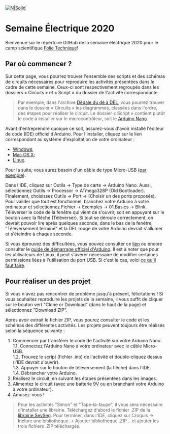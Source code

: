 [![N|Solid](
http://folietechnique.com/sites/folietechnique2.amigow.polymtl.ca/files/logo-folietechnique.png)](http://folietechnique.com/)

# Semaine Électrique 2020

Bienvenue sur le répertoire GitHub de la semaine électrique 2020 pour le camp scientifique [Folie Technique](http://folietechnique.com/)!

## Par où commencer ?

Sur cette page, vous pourrez trouver l'ensemble des scripts et des schémas de circuits nécessaires pour reproduire les activités présentées dans le cadre de cette semaine. Ceux-ci sont respectivement regroupés dans les dossiers « Circuits » et « Script » du dossier de l'activité correspondante.

> Par exemple, dans l'archive [Dédale du dé à DEL](https://github.com/FinestStone/Semaine-Electrique-2020/tree/master/Dédale%20du%20dé%20à%20DEL
), vous pourrez trouver dans le dossier « Circuits » les diagrammes, classées dans l'ordre, des étapes pour réaliser le circuit. Le dossier « Script » contient plutôt le code à installer sur le microcontrôleur, soit le [Arduino Nano](https://store.arduino.cc/usa/arduino-nano).

Avant d'entreprendre quoique ce soit, assurez-vous d'avoir installé l'éditeur de code (IDE) officiel d'Arduino. Pour l'installer, cliquez sur le lien correspondant au système d'exploitation de votre ordinateur :
* [Windows](https://www.arduino.cc/en/Guide/Windows);
* [Mac OS X](https://www.arduino.cc/en/Guide/MacOSX);
* [Linux](https://www.arduino.cc/en/Guide/Linux).

Pour la suite, vous aurez besoin d'un câble de type Micro-USB ([par exemple](https://www.staples.ca/fr/Câble-1M-Micro-USB-couleurs-variées/product_1883474_1-CA_2_20001)).

Dans l'IDE, cliquez sur Outils -> Type de carte -> Arduino Nano. Aussi, sélectionnez Outils -> Processor -> ATmega328P (Old Bootloader). Finalement, choisissez Outils -> Port -> (Choisir un des ports proposés). Pour valider que tout est fonctionnel, branchez votre Arduino à votre ordinateur et sélectionnez Fichier -> Exemples -> 01.Basics -> Blink. Téléverser le code de la fenêtre qui vient de s'ouvrir, soit en appuyant sur le bouton avec la flêche (Téléverser). Si tout se déroule correctement, on devrait pouvoir lire après quelques seconde, dans le bas de la fenêtre, "Téléversement terminé" et la DEL rouge de votre Arduino devrait s'allumer et s'éteindre à chaque seconde.

Si vous éprouvez des difficultées, vous pouvez consulter ce [lien](https://www.arduino.cc/en/Guide/Troubleshooting#upload) ou encore consulter le [guide de démarrage officiel d'Arduino](https://www.arduino.cc/en/Guide/ArduinoNano). Il est à noter que pour les utilisateurs de Linux, il peut s'avérer nécessaire de modifier certaines permissions liées à l'utilisation du port USB. Si c'est le cas, voici [ce qu'il faut faire](https://www.youtube.com/watch?v=MKS1vVDXiU0).

## Pour réaliser un des projet

Si vous n'avez pas rencontrer de problème jusqu'à présent, félicitations ! Si vous souhaitez reproduire les projets de la semaine, il vous suffit de cliquer sur le bouton vert "Clone or Download" (dans le haut de la page) et sélectionnez "Download ZIP".

Après avoir extrait le fichier ZIP, vous pourez consulter le code et les schémas des différentes activités. Les projets peuvent toujours être réalisés selon la séquence suivante :

1. Commencer par transférer le code de l'activité sur votre Arduino Nano.  
  1.1. Connectez l'Arduino Nano à votre ordinateur avec le câble Micro-USB.  
  1.2. Trouvez le script (fichier .ino) de l'activité et double-cliquez dessus (l'IDE devrait s'ouvrir).  
  1.3. Appuyer sur le bouton de téléversement (la flêche) dans l'IDE.  
  1.4. Débrancher votre Arduino.  
2. Réalisez le circuit, en suivant les étapes présentées dans les images.  
3. Alimentez le circuit (avec une batterie 9V ou en branchant votre Arduino à votre ordinateur).  
4. Amusez-vous !

> Pour les activités "Simon" et "Tape-la-taupe", il vous sera nécessaire d'installer une librairie. Téléchargez d'abord le fichier .ZIP de la [librairie SevSeg](http://www.circuitbasics.com/wp-content/uploads/2017/05/SevSeg.zip). Pour terminer, dans l'IDE, cliquez sur Croquis -> Inclure une bibliothèque -> Ajouter bibliothèque .ZIP... et ajouter les trois fichiers .ZIP téléchargés.
